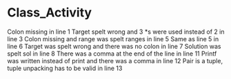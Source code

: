 # Class_Activity
Colon missing in line 1
Target spelt wrong and 3 *s were used instead of 2 in line 3
Colon missing and range was spelt ranges in line 5 
Same as line 5 in line 6
Target was spelt wrong and there was no colon in line 7
Solution was spelt sol in line 8
There was a comma at the end of the line in line 11
Printf  was written instead of print and there was a comma in line 12
Pair is a tuple, tuple unpacking has to be valid in line 13
